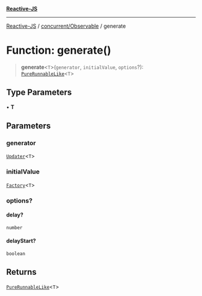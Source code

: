 [**Reactive-JS**](../../../README.md)

***

[Reactive-JS](../../../README.md) / [concurrent/Observable](../README.md) / generate

# Function: generate()

> **generate**\<`T`\>(`generator`, `initialValue`, `options`?): [`PureRunnableLike`](../../interfaces/PureRunnableLike.md)\<`T`\>

## Type Parameters

• **T**

## Parameters

### generator

[`Updater`](../../../functions/type-aliases/Updater.md)\<`T`\>

### initialValue

[`Factory`](../../../functions/type-aliases/Factory.md)\<`T`\>

### options?

#### delay?

`number`

#### delayStart?

`boolean`

## Returns

[`PureRunnableLike`](../../interfaces/PureRunnableLike.md)\<`T`\>

